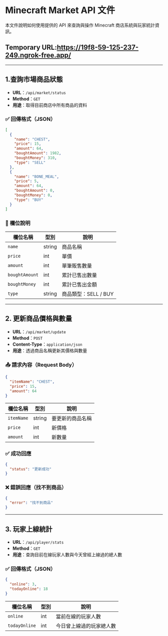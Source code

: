 
# Minecraft Market API 文件

本文件說明如何使用提供的 API 來查詢與操作 Minecraft 商店系統與玩家統計資訊。

## Temporary URL:https://19f8-59-125-237-249.ngrok-free.app/

---

##  1.查詢市場商品狀態

- **URL**：`/api/market/status`  
- **Method**：`GET`  
- **用途**：取得目前商店中所有商品的資料

### ✅ 回傳格式（JSON）

```json
[
  {
    "name": "CHEST",
    "price": 15,
    "amount": 64,
    "boughtAmount": 1982,
    "boughtMoney": 310,
    "type": "SELL"
  },
  {
    "name": "BONE_MEAL",
    "price": 5,
    "amount": 64,
    "boughtAmount": 0,
    "boughtMoney": 0,
    "type": "BUY"
  }
]
```

### 📘 欄位說明

| 欄位名稱       | 型別   | 說明                   |
|----------------|--------|------------------------|
| `name`         | string | 商品名稱               |
| `price`        | int    | 單價                   |
| `amount`       | int    | 單筆販售數量           |
| `boughtAmount` | int    | 累計已售出數量         |
| `boughtMoney`  | int    | 累計已售出金額         |
| `type`         | string | 商品類型：SELL / BUY  |

---

## 2. 更新商品價格與數量

- **URL**：`/api/market/update`  
- **Method**：`POST`  
- **Content-Type**：`application/json`  
- **用途**：透過商品名稱更新其價格與數量

### 📤 請求內容（Request Body）

```json
{
  "itemName": "CHEST",
  "price": 15,
  "amount": 64
}
```

| 欄位名稱   | 型別   | 說明             |
|------------|--------|------------------|
| `itemName` | string | 要更新的商品名稱 |
| `price`    | int    | 新價格           |
| `amount`   | int    | 新數量           |

### ✅ 成功回應

```json
{
  "status": "更新成功"
}
```

### ❌ 錯誤回應（找不到商品）

```json
{
  "error": "找不到商品"
}
```

---

## 3. 玩家上線統計

- **URL**：`/api/player/stats`  
- **Method**：`GET`  
- **用途**：查詢目前在線玩家人數與今天曾經上線過的總人數

### ✅ 回傳格式（JSON）

```json
{
  "online": 3,
  "todayOnline": 18
}
```

| 欄位名稱      | 型別 | 說明                       |
|---------------|------|----------------------------|
| `online`      | int  | 當前在線的玩家人數         |
| `todayOnline` | int  | 今日曾上線過的玩家總人數   |
